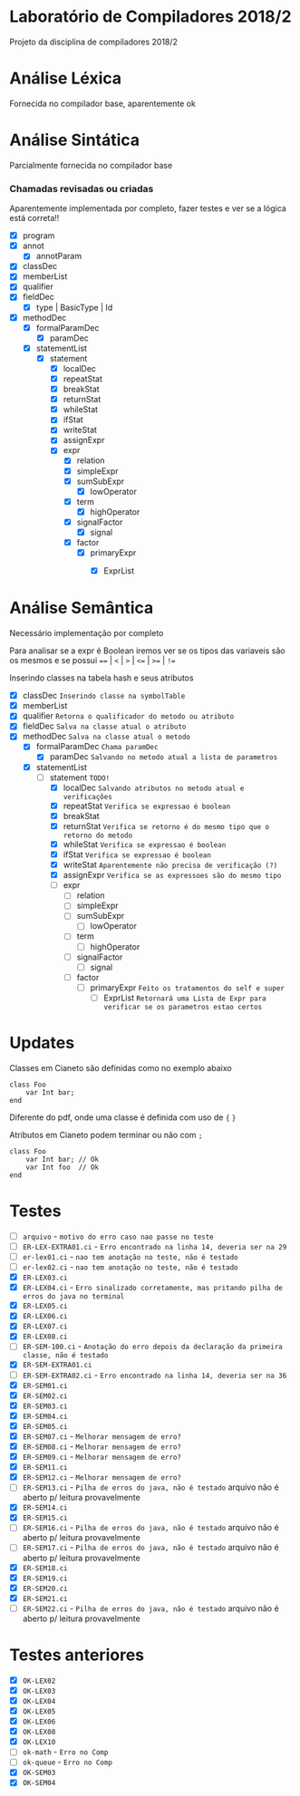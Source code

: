 # Laboratório de Compiladores 2018/2
Projeto da disciplina de compiladores 2018/2

# Análise Léxica
Fornecida no compilador base, aparentemente ok

# Análise Sintática
Parcialmente fornecida no compilador base

### Chamadas revisadas ou criadas
Aparentemente implementada por completo, fazer testes e ver se a lógica está correta!!


- [x] program
- [x] annot
    - [x] annotParam
- [x] classDec
- [x] memberList
- [x] qualifier
- [x] fieldDec
    - [x] type | BasicType | Id
- [x] methodDec
    - [x] formalParamDec
        - [x] paramDec
    - [x] statementList
        - [x] statement
            - [x] localDec
            - [x] repeatStat
            - [x] breakStat
            - [x] returnStat
            - [x] whileStat
            - [x] ifStat   
            - [x] writeStat
            - [x] assignExpr
            - [x] expr
                - [x] relation
                - [x] simpleExpr
                - [x] sumSubExpr
                    - [x] lowOperator
                - [x] term
                    - [x] highOperator
                - [x] signalFactor
                    - [x] signal
                - [x] factor
                    - [x] primaryExpr
                        - [x] ExprList


# Análise Semântica
Necessário implementação por completo

Para analisar se a expr é Boolean iremos ver se os tipos das variaveis são os mesmos e se possui `==` | `<` | `>` | `<=` | `>=` | `!=`

Inserindo classes na tabela hash e seus atributos

- [x] classDec `Inserindo classe na symbolTable`
- [x] memberList
- [x] qualifier `Retorna o qualificador do metodo ou atributo`
- [x] fieldDec `Salva na classe atual o atributo`
- [x] methodDec `Salva na classe atual o metodo`
    - [x] formalParamDec `Chama paramDec`
        - [x] paramDec `Salvando no metodo atual a lista de parametros`
    - [x] statementList
        - [ ] statement `TODO!` 
            - [x] localDec `Salvando atributos no metodo atual e verificações`
            - [x] repeatStat `Verifica se expressao é boolean`
            - [x] breakStat
            - [x] returnStat `Verifica se retorno é do mesmo tipo que o retorno do metodo`
            - [x] whileStat `Verifica se expressao é boolean`
            - [x] ifStat `Verifica se expressao é boolean`
            - [x] writeStat `Aparentemente não precisa de verificação (?)`
            - [x] assignExpr `Verifica se as expressoes são do mesmo tipo`
            - [ ] expr
                - [ ] relation
                - [ ] simpleExpr
                - [ ] sumSubExpr
                    - [ ] lowOperator
                - [ ] term
                    - [ ] highOperator
                - [ ] signalFactor
                    - [ ] signal
                - [ ] factor
                    - [ ] primaryExpr `Feito os tratamentos do self e super`
                        - [ ] ExprList `Retornará uma Lista de Expr para verificar se os parametros estao certos`

# Updates
Classes em Cianeto são definidas como no exemplo abaixo

```
class Foo
    var Int bar;
end
```

Diferente do pdf, onde uma classe é definida com uso de `{` `}`


Atributos em Cianeto podem terminar ou não com `;`

```
class Foo
    var Int bar; // Ok
    var Int foo  // Ok
end
```

# Testes
- [ ] `arquivo` - `motivo do erro caso nao passe no teste`
- [ ] `ER-LEX-EXTRA01.ci` - `Erro encontrado na linha 14, deveria ser na 29`
- [ ] `er-lex01.ci` - `nao tem anotação no teste, não é testado`
- [ ] `er-lex02.ci` - `nao tem anotação no teste, não é testado`
- [x] `ER-LEX03.ci`
- [x] `ER-LEX04.ci` - `Erro sinalizado corretamente, mas pritando pilha de erros do java no terminal`
- [x] `ER-LEX05.ci`
- [x] `ER-LEX06.ci`
- [x] `ER-LEX07.ci`
- [x] `ER-LEX08.ci`
- [ ] `ER-SEM-100.ci` - `Anotação do erro depois da declaração da primeira classe, não é testado`
- [x] `ER-SEM-EXTRA01.ci`
- [ ] `ER-SEM-EXTRA02.ci` - `Erro encontrado na linha 14, deveria ser na 36`
- [x] `ER-SEM01.ci`
- [x] `ER-SEM02.ci`
- [x] `ER-SEM03.ci`
- [x] `ER-SEM04.ci`
- [x] `ER-SEM05.ci`
- [x] `ER-SEM07.ci` - `Melhorar mensagem de erro?`
- [x] `ER-SEM08.ci` - `Melhorar mensagem de erro?`
- [x] `ER-SEM09.ci` - `Melhorar mensagem de erro?`
- [x] `ER-SEM11.ci`
- [x] `ER-SEM12.ci` - `Melhorar mensagem de erro?`
- [ ] `ER-SEM13.ci` - `Pilha de erros do java, não é testado` arquivo não é aberto p/ leitura provavelmente
- [x] `ER-SEM14.ci`
- [x] `ER-SEM15.ci`
- [ ] `ER-SEM16.ci` - `Pilha de erros do java, não é testado` arquivo não é aberto p/ leitura provavelmente
- [ ] `ER-SEM17.ci` - `Pilha de erros do java, não é testado` arquivo não é aberto p/ leitura provavelmente
- [x] `ER-SEM18.ci`
- [x] `ER-SEM19.ci`
- [x] `ER-SEM20.ci`
- [x] `ER-SEM21.ci`
- [ ] `ER-SEM22.ci` - `Pilha de erros do java, não é testado` arquivo não é aberto p/ leitura provavelmente

# Testes anteriores
- [x] `OK-LEX02`
- [x] `OK-LEX03`
- [x] `OK-LEX04`
- [x] `OK-LEX05`
- [x] `OK-LEX06`
- [x] `OK-LEX08`
- [x] `OK-LEX10`
- [ ] `ok-math` - `Erro no Comp`
- [ ] `ok-queue` - `Erro no Comp`
- [x] `OK-SEM03`
- [x] `OK-SEM04`